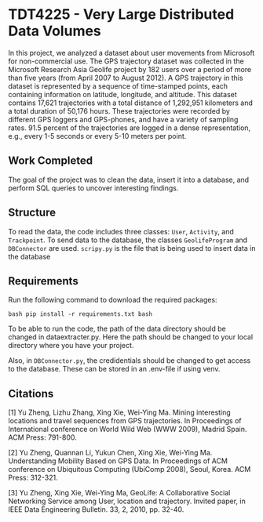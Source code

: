 # TDT4225 - Very Large Distributed Data Volumes

In this project, we analyzed a dataset about user movements from Microsoft for non-commercial use. The GPS trajectory dataset was collected in the Microsoft Research Asia Geolife project by 182 users over a period of more than five years (from April 2007 to August 2012). A GPS trajectory in this dataset is represented by a sequence of time-stamped points, each containing information on latitude, longitude, and altitude. This dataset contains 17,621 trajectories with a total distance of 1,292,951 kilometers and a total duration of 50,176 hours. These trajectories were recorded by different GPS loggers and GPS-phones, and have a variety of sampling rates. 91.5 percent of the trajectories are logged in a dense representation, e.g., every 1-5 seconds or every 5-10 meters per point.

## Work Completed

The goal of the project was to clean the data, insert it into a database, and perform SQL queries to uncover interesting findings.

## Structure

To read the data, the code includes three classes: `User`, `Activity`, and `Trackpoint`. To send data to the database, the classes `GeolifeProgram` and `DBConnector` are used. `scripy.py` is the file that is being used to insert data in the database

## Requirements

Run the following command to download the required packages:

```bash pip install -r requirements.txt bash```

To be able to run the code, the path of the data directory should be changed in dataextracter.py. Here the path should be changed to your local directory where you have your project.

Also, in `DBConnector.py`, the credidentials should be changed to get access to the database. These can be stored in an .env-file if using venv.

## Citations
[1] Yu Zheng, Lizhu Zhang, Xing Xie, Wei-Ying Ma. Mining interesting locations and travel sequences from GPS trajectories. In 
Proceedings of International conference on World Wild Web (WWW 2009), Madrid Spain. ACM Press: 791-800.  

[2] Yu Zheng, Quannan Li, Yukun Chen, Xing Xie, Wei-Ying Ma. Understanding Mobility Based on GPS Data. In Proceedings of 
ACM conference on Ubiquitous Computing (UbiComp 2008), Seoul, Korea. ACM Press: 312-321. 

[3] Yu Zheng, Xing Xie, Wei-Ying Ma, GeoLife: A Collaborative Social Networking Service among User, location and trajectory. 
Invited paper, in IEEE Data Engineering Bulletin. 33, 2, 2010, pp. 32-40. 


